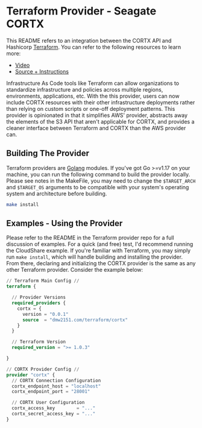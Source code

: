 # Terraform Provider - Seagate CORTX

This README refers to an integration between the CORTX API and Hashicorp [Terraform](https://www.terraform.io/). You can refer to the following resources to learn more:

- [Video](https://studio.youtube.com/video/m3MeDl-5jKE/edit)
- [Source + Instructions](https://github.com/DMW2151/big-pile-of-storage)

Infrastructure As Code tools like Terraform can allow organizations to standardize infrastructure and policies across multiple regions, environments, applications, etc. With the this provider, users can now include CORTX resources with their other infrastructure deployments rather than relying on custom scripts or one-off deployment patterns. This provider is opinionated in that it simplifies AWS' provider, abstracts away the elements of the S3 API that aren't applicable for CORTX, and provides a cleaner interface between Terraform and CORTX than the AWS provider can.

## Building The Provider

Terraform providers are [Golang](https://go.dev/dl/) modules. If you've got Go >=v1.17 on your machine, you can run the following command to build the provider locally. Please see notes in the MakeFile, you may need to change the `$TARGET_ARCH` and `$TARGET_OS` arguments to be compatible with your system's operating system and architecture before building.

```bash 
make install
```

## Examples - Using the Provider

Please refer to the README in the Terraform provider repo for a full discussion of examples. For a quick (and free) test, I'd recommend running the CloudShare example. If you're familiar with Terraform, you may simply run `make install`, which will handle building and installing the provider. From there, declaring and initializing the CORTX provider is the same as any other Terraform provider. Consider the example below:

```terraform
// Terraform Main Config //
terraform {

  // Provider Versions
  required_providers {
    cortx = {
      version = "0.0.1"
      source  = "dmw2151.com/terraform/cortx"
    }
  }

  // Terraform Version
  required_version = ">= 1.0.3"

}

// CORTX Provider Config //
provider "cortx" {
  // CORTX Connection Configuration 
  cortx_endpoint_host = "localhost"
  cortx_endpoint_port = "28001"

  // CORTX User Configuration
  cortx_access_key        = "..."
  cortx_secret_access_key = "..."
}
```

